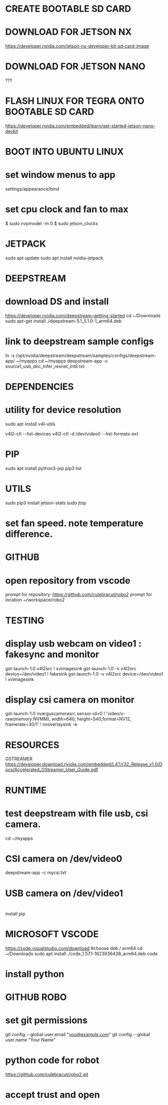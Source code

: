 CREATE BOOTABLE SD CARD
=======================

DOWNLOAD FOR JETSON NX
======================
https://developer.nvidia.com/jetson-nx-developer-kit-sd-card-image

DOWNLOAD FOR JETSON NANO
========================
???

FLASH LINUX FOR TEGRA ONTO BOOTABLE SD CARD
===========================================
https://developer.nvidia.com/embedded/learn/get-started-jetson-nano-devkit

BOOT INTO UBUNTU LINUX
======================
# set window menus to app
settings/appearance/bind 

# set cpu clock and fan to max
$ sudo nvpmodel -m 0
$ sudo jetson_clocks

JETPACK
=======
sudo apt update
sudo apt install nvidia-jetpack

DEEPSTREAM
==========
# download DS and install
https://developer.nvidia.com/deepstream-getting-started
cd ~/Downloads
sudo apt-get install ./deepstream-5.1_5.1.0-1_arm64.deb
# link  to deepstream sample configs
ln -s /opt/nvidia/deepstream/deepstream/samples/configs/deepstream-app/  ~/myapps
cd ~/myapps
deepstream-app -c source1_usb_dec_infer_resnet_int8.txt

DEPENDENCIES
============
# utility for device resolution
sudo apt install v4l-utils

v4l2-ctl --list-devices
v4l2-ctl -d /dev/video0 --list-formats-ext

PIP
===
sudo apt install python3-pip
pip3 list

UTILS
=====
sudo pip3 install jetson-stats
sudo jtop
# set fan speed.  note temperature difference.

GITHUB
======
# open repository from vscode
prompt for repository: https://github.com/culebracut/robo2
prompt for location ~/workspace/robo2

TESTING
=======
# display usb webcam on video1 : fakesync and monitor
gst-launch-1.0 v4l2src ! xvimagesink
gst-launch-1.0 -v v4l2src device=/dev/video1 ! fakesink
gst-launch-1.0 -v v4l2src device=/dev/video1 ! xvimagesink
# display csi camera on monitor
gst-launch-1.0 nvarguscamerasrc sensor-id=0 ! 'video/x-raw(memory:NVMM), width=640, height=540,format=NV12, framerate=30/1' ! nvoverlaysink -e

RESOURCES
=========
GSTREAMER https://developer.download.nvidia.com/embedded/L4T/r32_Release_v1.0/Docs/Accelerated_GStreamer_User_Guide.pdf

RUNTIME
=======
# test deepstream with file usb, csi camera.  
cd ~/myapps
# CSI camera on /dev/video0
deepstream-app -c mycsi.txt
# USB camera on /dev/video1
#
install pip

MICROSOFT VSCODE
================
https://code.visualstudio.com/download
#choose deb / arm64
cd ~/Downloads
sudo apt install ./code_1.57.1-1623936438_arm64.deb
code

# install python

GITHUB ROBO
===========
# set git permissions
git config --global user.email "you@example.com"
git config --global user.name "Your Name"

# python code for robot
https://github.com/culebracut/robo2.git

# accept trust and open

